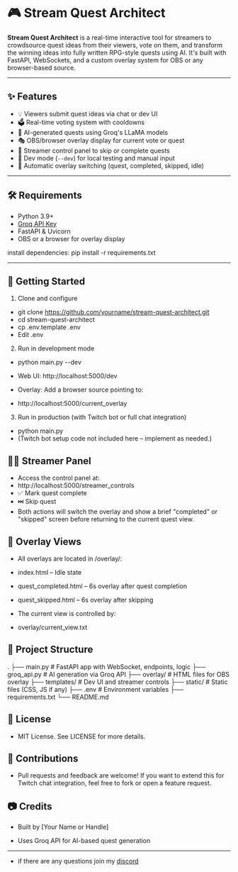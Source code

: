 # 🎮 Stream Quest Architect

**Stream Quest Architect** is a real-time interactive tool for streamers to crowdsource quest ideas from their viewers, vote on them, and transform the winning ideas into fully written RPG-style quests using AI. It's built with FastAPI, WebSockets, and a custom overlay system for OBS or any browser-based source.

---

## ✨ Features

- 💡 Viewers submit quest ideas via chat or dev UI
- 🗳️ Real-time voting system with cooldowns
- 🤖 AI-generated quests using Groq's LLaMA models
- 🎭 OBS/browser overlay display for current vote or quest
- 🧭 Streamer control panel to skip or complete quests
- 🧪 Dev mode (`--dev`) for local testing and manual input
- 🔁 Automatic overlay switching (quest, completed, skipped, idle)

---

## 🛠️ Requirements

- Python 3.9+
- [Groq API Key](https://console.groq.com/)
- FastAPI & Uvicorn
- OBS or a browser for overlay display

install dependencies:
pip install -r requirements.txt

---

## 🚀 Getting Started

1. Clone and configure

- git clone https://github.com/yourname/stream-quest-architect.git
- cd stream-quest-architect
- cp .env.template .env
- Edit .env

2. Run in development mode
- python main.py --dev
- Web UI: http://localhost:5000/dev

- Overlay: Add a browser source pointing to:
- http://localhost:5000/current_overlay

3. Run in production (with Twitch bot or full chat integration)
- python main.py
- (Twitch bot setup code not included here – implement as needed.)

## 🧑‍💼 Streamer Panel
- Access the control panel at:
- http://localhost:5000/streamer_controls
- ✅ Mark quest complete
- ⏭️ Skip quest
- Both actions will switch the overlay and show a brief "completed" or "skipped" screen before returning to the current quest view.

## 🧩 Overlay Views
- All overlays are located in /overlay/:

- index.html – Idle state

- quest_completed.html – 6s overlay after quest completion

- quest_skipped.html – 6s overlay after skipping

- The current view is controlled by:
- overlay/current_view.txt

## 📁 Project Structure
.
├── main.py                 # FastAPI app with WebSocket, endpoints, logic
├── groq_api.py             # AI generation via Groq API
├── overlay/                # HTML files for OBS overlay
├── templates/              # Dev UI and streamer controls
├── static/                 # Static files (CSS, JS if any)
├── .env                    # Environment variables
├── requirements.txt
└── README.md


## 📄 License
- MIT License. See LICENSE for more details.

## 🤝 Contributions
- Pull requests and feedback are welcome! If you want to extend this for Twitch chat integration, feel free to fork or open a feature request.

## 📷 Credits
- Built by [Your Name or Handle]

- Uses Groq API for AI-based quest generation

---

- if there are any questions join my [discord](https://dsc.gg/syntax-xxx)
